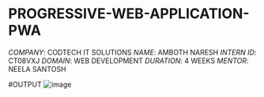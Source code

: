 # PROGRESSIVE-WEB-APPLICATION-PWA

*COMPANY*: CODTECH IT SOLUTIONS
*NAME*: AMBOTH NARESH
*INTERN ID*: CT08VXJ
*DOMAIN*: WEB DEVELOPMENT
*DURATION*: 4 WEEKS
*MENTOR*: NEELA SANTOSH

#OUTPUT
![image](https://github.com/user-attachments/assets/28dc6bc5-d839-4ddc-b208-9230bb201282)
